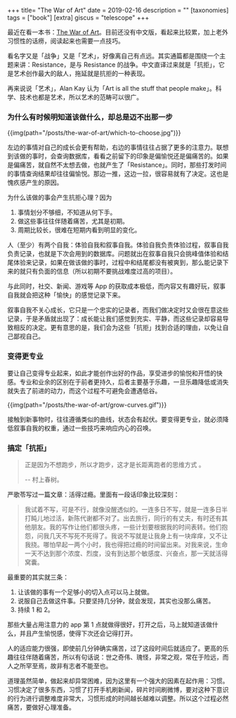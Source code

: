 +++
title= "The War of Art"
date = 2019-02-16
description = ""
[taxonomies]
tags = ["book"]
[extra]
giscus = "telescope"
+++

最近在看一本书：[The War of Art](https://www.amazon.com/War-Art-Through-Creative-Battles/dp/1936891026)。目前还没有中文版，看起来比较累，加上老外习惯性的话痨，阅读起来也需要一点技巧。

看名字又是「战争」又是「艺术」，好像离自己有点远。其实通篇都是围绕一个主题来讲：Resistance，是与 Resistance 的战争。中文直译过来就是「抗拒」，它是艺术创作最大的敌人，拖延就是抗拒的一种表现。

再来说说「艺术」，Alan Kay 认为「Art is all the stuff that people make」。科学、技术也都是艺术，所以艺术的范畴可以很广。

### 为什么有时候明知道该做什么，却总是迈不出那一步

{{img(path="/posts/the-war-of-art/which-to-choose.jpg")}}

左边的事情对自己的成长会更有帮助，右边的事情往往占据了更多的注意力。联想到该做的事时，会查询数据库，看看之前留下的印象是偏愉悦还是偏痛苦的。如果是偏痛苦，就自然不太想去做，也就产生了「Resistance」。同时，那些打发时间的事情查询结果却往往偏愉悦。那边一推，这边一拉，很容易就有了决定。这也是愧疚感产生的原因。

为什么该做的事会产生抗拒心理？因为

1. 事情划分不够细，不知道从何下手。
2. 做这些事往往伴随着痛苦，尤其是初期。
3. 周期比较长，很难在短期内看到明显的变化。

人（至少）有两个自我：体验自我和叙事自我。体验自我负责体验过程，叙事自我负责记录，也就是下次会用到的数据库。问题就出在叙事自我只会挑峰值体验和结尾体验来记录，如果在做该做的事时，过程中和结尾都没有被爽到，那么能记录下来的就只有负面的信息（所以初期不要挑战难度过高的项目）。

与此同时，社交、新闻、游戏等 App 的获取成本极低，而内容又有趣好玩，叙事自我就会把这种「愉快」的感觉记录下来。

叙事自我不关心成长，它只是一个忠实的记录者，而我们做决定时又会很在意这些记录，于是矛盾就出现了：成长能让我们感觉到充实、平静，而这些记录却容易导致相反的决定。更有意思的是，我们会为这些「抗拒」找到合适的理由，以免让自己鄙视自己。

### 变得更专业

要让自己变得专业起来，如此才能创作出好的作品，享受进步的愉悦和开悟的快感。专业和业余的区别在于前者更持久，后者主要基于乐趣，一旦乐趣降低或消失就失去了前进的动力，而这个过程不可避免会遭遇低谷。

{{img(path="/posts/the-war-of-art/grow-curves.gif")}}

接触到新事物时，往往遵循类似的曲线，状态会有起伏。要变得更专业，就必须降低叙事自我的权重，通过一些技巧来响应内心的召唤。

### 搞定「抗拒」

> 正是因为不想跑步，所以才跑步，这才是长距离跑者的思维方式 。
>
> -- 村上春树。

严歌苓写过一篇文章：活得过瘾。里面有一段话印象比较深刻：

> 我试着不写，可是不行，就像没醒透似的。一连多日不写，就是一连多日半打盹儿地过活，新陈代谢都不对了。出去旅行，同行的有丈夫，有时还有其他朋友。我的写作让他们都很头疼，一些计划要根据我的时间表转。他们抱怨，问我几天不写死不死得了。我说不写就是让我身上有一块痒痒，又不让我挠。哪怕早起一两个小时，我也得把过瘾的时间留出来。对我来说，生命一天不达到那个浓度、烈度，没有到达那个敏感度、兴奋点，那一天就活得窝囊。

最重要的其实就三条：

1. 让该做的事有一个足够小的切入点可以马上就做。
2. 说服自己去做这件事。只要坚持几分钟，就会发现，其实也没那么痛苦。
3. 持续 1 和 2。

那些大量占用注意力的 app 第 1 点就做得很好，打开之后，马上就知道该做什么，并且产生愉悦感，使得下次还会记得打开。

人的适应能力很强，即使前几分钟确实痛苦，过了这段时间后就适应了。更高的乐趣往往伴随着痛苦，所以有句话说：世之奇伟、瑰怪，非常之观，常在于险远，而人之所罕至焉，故非有志者不能至也。

道理虽然简单，做起来却异常困难，因为这里有一个强大的因素在起作用：习惯。习惯决定了很多东西，习惯了打开手机刷新闻，碎片时间刷微博，要对这种下意识的行为进行调整难度非常大，习惯形成的时间越长越难以调整。所以这个过程必然痛苦，要做好心理准备。
